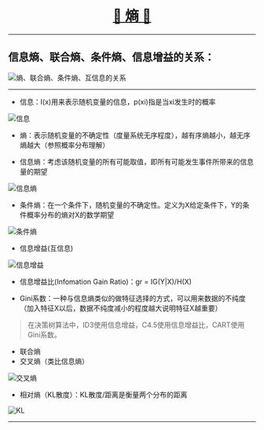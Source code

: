 [<h1 align = "center">:rocket: 熵 :facepunch:</h1>][0]

---
## 信息熵、联合熵、条件熵、信息增益的关系：

![熵、联合熵、条件熵、互信息的关系][5]

---
- 信息：I(x)用来表示随机变量的信息，p(xi)指是当xi发生时的概率

![信息][3]

- 熵：表示随机变量的不确定性（度量系统无序程度），越有序熵越小，越无序熵越大（参照概率分布理解）

- 信息熵：考虑该随机变量的所有可能取值，即所有可能发生事件所带来的信息量的期望

![信息熵][1]

- 条件熵：在一个条件下，随机变量的不确定性。定义为X给定条件下，Y的条件概率分布的熵对X的数学期望

![条件熵][2]

- 信息增益(互信息)

![信息增益][4]

- 信息增益比(Infomation Gain Ratio)：gr = IG(Y|X)/H(X)

- Gini系数：一种与信息熵类似的做特征选择的方式，可以用来数据的不纯度（加入特征X以后，数据不纯度减小的程度越大说明特征X越重要）

> 在决策树算法中，ID3使用信息增益，C4.5使用信息增益比，CART使用Gini系数。

- 联合熵
- 交叉熵（类比信息熵）

![交叉熵][6]

- 相对熵（KL散度）：KL散度/距离是衡量两个分布的距离

![KL][7]



---
[0]: http://blog.csdn.net/haolexiao/article/details/70142571
[1]: https://pic2.zhimg.com/80/v2-a9f081eff039a7e65f51515d4aacb34b_hd.jpg
[2]: https://pic2.zhimg.com/80/v2-f925bd0dba2f4584ebd78efea6c9864c_hd.jpg
[3]: https://images0.cnblogs.com/blog2015/605905/201506/161909021542396.png
[4]: http://images0.cnblogs.com/blog2015/605905/201506/162013009355725.png
[5]: https://images2015.cnblogs.com/blog/788753/201610/788753-20161027151210843-745348026.png
[6]: http://img.blog.csdn.net/20170907162730719
[7]: http://colah.github.io/posts/2015-09-Visual-Information/img/CrossEntropyQP.png
